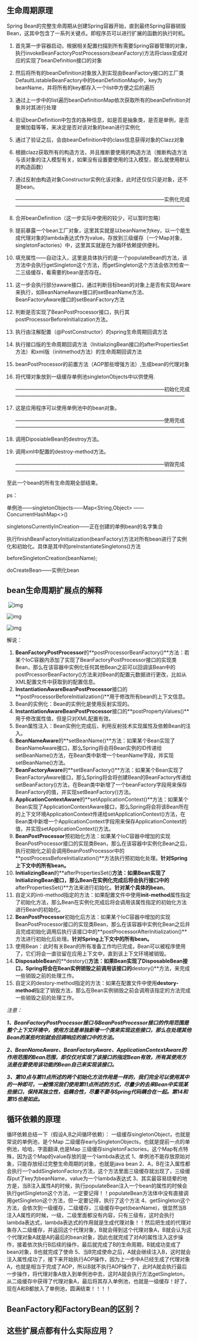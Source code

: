 ## 生命周期原理

Spring Bean的完整生命周期从创建Spring容器开始，直到最终Spring容器销毁Bean，这其中包含了一系列关键点。即程序员可以进行扩展的函数的执行时机。



1. 首先第一步容器启动，根据相关配置扫描到所有需要Spring容器管理的对象，执行invokeBeanFactoryPostProcessors(beanFactory)方法将class变成对应的实现了beanDefinition接口的对象

2. 然后将所有的beanDefinition对象放入到实现由BeanFactory接口的工厂类DefaultListableBeanFactory中的beanDefinitionMap中，key为beanName，并将所有的key都存入一个list中方便之后的遍历

3. 通过上一步中的list遍历beanDefinitionMap依次获取所有的beanDefinition对象并对其进行处理

4. 验证beanDefinition中包含的各种信息，如是否是抽象类，是否是单例，是否是懒加载等等，来决定是否对该对象的bean进行实例化

5. 通过了验证之后，会由beanDefinition中的class信息获得对象的Clazz对象

6. 根据clazz获取所有的构造方法，并且推断要使用的构造方法（推断构造方法与该对象的注入模型有关，如果没有设置要使用的注入模型，那么就使用默认的构造函数）

7. 通过反射由构造对象Constructor实例化该对象，此时还仅仅只是对象，还不是bean。

   —————————————————————————————实例化完成—————————————————————————————————

8. 合并beanDefinition（这一步实际中使用的较少，可以暂时忽略）

9. 提前暴露一个bean工厂对象，这里其实就是以beanName为key，以一个能生成代理对象的lambda表达式作为value，存放到三级缓存（一个Map对象，singletonFactories）中，这里其实就是在为循环依赖提供便利。

10. 填充属性——自动注入，这里是具体执行的是一个populateBean的方法，该方法中会执行getSingleton这个方法，而getSingleton这个方法会依次检查一二三级缓存，看需要的bean是否存在。

11. 这一步会执行部分aware接口，通过判断目标bean的对象上是否有实现Aware来执行，如BeanNameAware接口的setBeanName方法、BeanFactoryAware接口的setBeanFactory方法

12. 判断是否实现了BeanPostProcessor接口，执行其postProcessorBeforeInitialization方法。

13. 执行由注解配置（@PostConstructor）的spring生命周期回调方法

14. 执行接口版的生命周期回调方法（InitializingBean接口的afterPropertiesSet方法）和xml版（initmethod方法）的生命周期回调方法

15. beanPostProcessor的前置方法（AOP那些增强方法）,生成bean的代理对象

16. 将代理对象放到一级缓存单例池singletonObjects中以供使用.

    —————————————————————————————初始化完成—————————————————————————————————

17. 这是应用程序可以使用单例池中的bean对象。

    —————————————————————————————使用完成—————————————————————————————————

18. 调用DiposiableBean的destroy方法。

19. 调用xml中配置的destroy-method方法。

    —————————————————————————————销毁完成—————————————————————————————————

至此一个bean的所有生命周期全部结束。



ps：

单例池——singletonObjects——Map<String,Object> ——ConcurrentHashMap<>()

singletonsCurrentlyInCreation——正在创建的单例bean的名字集合

执行finishBeanFactoryInitialization(beanFactory)方法对所有bean进行了实例化和初始化。具体是其中的preInstantiateSingletons()方法

beforeSingletonCreation(beanName);

doCreateBean——实例化bean



## bean生命周期扩展点的解释

​	![img](https://images2015.cnblogs.com/blog/592104/201611/592104-20161127142806690-1797767117.jpg)

![img](https://images0.cnblogs.com/i/580631/201405/181453414212066.png)

![img](https://images0.cnblogs.com/i/580631/201405/181454040628981.png)

解说：

1. **BeanFactoryPostProcessor**的**postProcessorBeanFactory()**方法：若某个IoC容器内添加了实现了BeanFactoryPostProcessor接口的实现类Bean，那么在该容器中实例化任何其他Bean之前可以回调该Bean中的postPrcessorBeanFactory()方法来对Bean的配置元数据进行更改，比如从XML配置文件中获取到的配置信息。
2. **InstantiationAwareBeanPostProcessor**接口的**postProcessorBeforeInitialization()**用于修改所有bean的上下文信息。
3. Bean的实例化：Bean的实例化是使用反射实现的。
4. **InstantiationAwareBeanPostProcessor**接口的**postPropertyValues()**用于修改属性值，但是只对XML配置有效。
5. Bean属性注入：Bean实例化完成后，利用反射技术实现属性及依赖Bean的注入。
6. **BeanNameAware**的**setBeanName()**方法：如果某个Bean实现了BeanNameAware接口，那么Spring将会将Bean实例的ID传递给setBeanName()方法，在Bean类中新增一个beanName字段，并实现setBeanName()方法。
7. **BeanFactoryAware**的**setBeanFactory()**方法：如果某个Bean实现了BeanFactoryAware接口，那么Spring将会将创建Bean的BeanFactory传递给setBeanFactory()方法，在Bean类中新增了一个beanFactory字段用来保存BeanFactory的值，并实现setBeanFactory()方法。
8. **ApplicationContextAware**的**setApplicationContext()**方法：如果某个Bean实现了ApplicationContextAware接口，那么Spring将会将该Bean所在的上下文环境ApplicationContext传递给setApplicationContext()方法，在Bean类中新增一个ApplicationContext字段用来保存ApplicationContext的值，并实现setApplicationContext()方法。
9. **BeanPostProcessor**预初始化方法：如果某个IoC容器中增加的实现BeanPostProcessor接口的实现类Bean，那么在该容器中实例化Bean之后，执行初始化之前会调用BeanPostProcessor中的**postProcessBeforeInitialization()**方法执行预初始化处理。**针对Spring上下文中的所有bean。**
10. **InitializingBean**的**afterPropertiesSet()**方法：如果Bean实现了InitializingBean接口，那么Bean在实例化完成后将会执行接口中的**afterPropertiesSet()**方法来进行初始化。**针对某个具体的bean**。
11. 自定义的inti-method指定的方法：如果配置文件中使用**init-method**属性指定了初始化方法，那么Bean在实例化完成后将会调用该属性指定的初始化方法进行Bean的初始化。
12. **BeanPostProcessor**初始化后方法：如果某个IoC容器中增加的实现BeanPostProcessor接口的实现类Bean，那么在该容器中实例化Bean之后并且完成初始化调用后执行该接口中的**postProcessorAfterInitialization()**方法进行初始化后处理。**针对Spring上下文中的所有bean。**
13. 使用Bean：此时有关Bean的所有准备工作均已完成，Bean可以被程序使用了，它们将会一直驻留在应用上下文中，直到该上下文环境被销毁。
14. **DisposableBean**的**destory()**方法：如果Bean实现了DisposableBean接口，Spring将会在Bean实例销毁之前调用该接口的**destory()**方法，来完成一些销毁之前的处理工作。
15. 自定义的destory-method指定的方法：如果在配置文件中使用**destory-method**指定了销毁方法，那么在Bean实例销毁之前会调用该指定的方法完成一些销毁之前的处理工作。

*注意：*

***1、BeanFactoryPostProcessor接口与BeanPostProcessor接口的作用范围是整个上下文环境中，使用方法是单独新增一个类来实现这些接口，那么在处理其他Bean的某些时刻就会回调响应的接口中的方法。***

***2、BeanNameAware、BeanFactoryAware、ApplicationContextAware的作用范围的Bean范围，即仅仅对实现了该接口的指定Bean有效，所有其使用方法是在要使用该功能的Bean自己来实现该接口。***

***3、第10点与第11点所述的两个初始化方法作用是一样的，我们完全可以使用其中的一种即可，一般情况我们使用第11点所述的方式，尽量少的去来Bean中实现某些接口，保持其独立性，低耦合性，尽量不要与Spring代码耦合在一起。第14和第15也是如此。***

## 循环依赖的原理

循环依赖总结一下（假设A,B之间循环依赖）：
一级缓存singletonObject，也就是常说的单例池，是个Map
二级缓存earlySingletonObjects，也就是提前一点的单例池，哈哈，字面翻译,也是Map
三级缓存singletonFactories，这个Map有点特殊，因为这个Map的value存放的是一个lambda表达式
1、单例池不能存放原始对象，只能存放经过完整生命周期的对象，也就是java bean
2、A，B在注入属性都会执行一个addSingletonFactory方法，这个方法里面三级缓存就出现了，三级缓存put了key为beanName，value为一个lambda表达式
3、其实最容易绕晕的地方是，当B注入属性A的时候，执行populateBean注入一个bean的属性的时候会执行getSingleton这个方法，一定要记得！！populateBean方法体中没有直接调用getSingleton这个方法，但一定要记得，执行了这个方法
4、getSingleton这个方法，会依次到一级缓存，二级缓存，三级缓存中get(beanName)，很显然当B注入A属性的时候，一级，二级里面都没有内容，只有三级有，这时会执行lambda表达式，lambda表达式的作用就是生成代理对象！！然后把生成的代理对象存入二级缓存，并返回这个代理对象，B就会得到这个代理对象A，B就会认为这个代理对象A就是A的最后的bean对象，因此也就完成了对A的属性注入这步操作，接着依次执行B后续的操作，最后就完成了B的生命周期，B就成功变成了bean对象，B也就完成了使命
5、当B完成使命之后，A就会继续注入B，这时就会注入属性成功了，接下来开始执行AOP操作，因为上一步中A已经生成了代理对象A，也就是相当于完成了AOP，所以B就不执行AOP操作了，此时A就会执行最后一步操作，将代理对象A放入到单例池中去，这时A就会执行方法getSingleton，从二级缓存中获得了代理对象A，最后将其存入单例池，也就是一级缓存！好了，现在A和B都放入了单例池，圆满结束！！！！

## BeanFactory和FactoryBean的区别？

## 这些扩展点都有什么实际应用？


